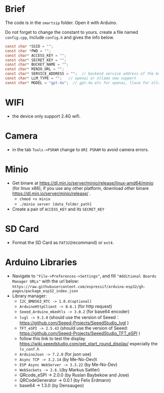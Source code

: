 # Brief

The code is in the `smartsip` folder. Open it with Arduino.

Do not forget to change the constant to yours.
create a file named `config.cpp`, include `config.h` and gives the info below.

``` c
const char *SSID = "";
const char *PWD = "";
const char* ACCESS_KEY = "";
const char* SECRET_KEY = "";
const char* BUCKET_NAME = "";
const char* MINIO_URL = "";
const char* SERVICE_ADDRESS = "";  // backend service address of the backend
const char* LLM_TYPE = "";   // openai or ollama now suppert
const char* MODEL = "gpt-4o";  // gpt-4o etc for openai, llava for ollama
```

# WIFI
* the device only support 2.4G wifi.

# Camera
* in the tab `Tools->PSRAM` change to `ORI PSRAM` to avoid camera errors.

# Minio
* Get binare at https://dl.min.io/server/minio/release/linux-amd64/minio (for linux x86), if you use any other platform, download other binare https://dl.min.io/server/minio/release/ .
    * `chmod +x minio`
    * `./minio server [data_folder_path]`
* Create a pair of `ACCESS_KEY` and its `SECRET_KEY`

# SD Card
* Format the SD Card as `FAT32`(recommand) or `ext4`.

# Arduino Libraries
* Navigate to `"File->Preferences->Settings"`, and fill `"Additional Boards Manager URLs"` with the url below: `https://raw.githubusercontent.com/espressif/arduino-esp32/gh-pages/package_esp32_index.json`
* Library manager:
     * `I2C_BM8563_RTC -> 1.0.4(optional)`
     * `ArduinoHttpClient -> 0.6.1` (for http request)
     * `Seeed_Arduino_mbedtls -> 3.0.2` (for base64 encoder)
     * `lvgl -> 9.2.0` (should use the version of Seeed： https://github.com/Seeed-Projects/SeeedStudio_lvgl )
     * `TFT_eSPI -> 2.5.43` (should use the version of Seeed: https://github.com/Seeed-Projects/SeeedStudio_TFT_eSPI )
     * follow this link to test the display https://wiki.seeedstudio.com/get_start_round_display/ especially the `lv_conf.h`
     * `ArduinoJson -> 7.2.0` (for json use)
     * `Async TCP -> 3.2.14` (by Me-No-Dev)t
     * `ESP Async WebServer -> 3.3.22` (by Me-No-Dev)
     * `WebSockets -> 2.6.1`(by Markus Sattler)
     * QRcode_eSPI -> 2.0.0 (by Ruslan Baybekow and Jose)
     * QRCodeGenerator -> 0.0.1 (by Felix Erdmann)
     * base64 -> 1.3.0 (by Densaugeo)
